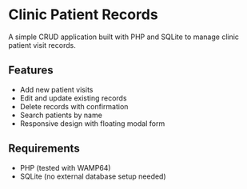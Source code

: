 # Clinic Patient Records

A simple CRUD application built with PHP and SQLite to manage clinic patient visit records.

## Features

- Add new patient visits
- Edit and update existing records
- Delete records with confirmation
- Search patients by name
- Responsive design with floating modal form

## Requirements

- PHP (tested with WAMP64)
- SQLite (no external database setup needed)
